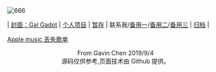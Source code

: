 ![666](https://eiet.xyz/69018301_1562413323895779_2044539283561512274_n.jpg)

| [封面：Gal Gadot](https://baike.baidu.com/item/%E7%9B%96%E5%B0%94%C2%B7%E5%8A%A0%E6%9C%B5) | [个人项目](https://eiet.xyz/ITEM/) | [暂存](https://github.com/Heanden/EIES/tree/master/tran) | <a target="_blank" href="http://mail.qq.com/cgi-bin/qm_share?t=qm_mailme&email=kPj18f735fL50Pb-6P3x_fy_8--9" style="text-decoration:none;">联系我</a>/[备用一](mailto:838045868@qq.com)/[备用二](mailto:heangubi@outlook.com)/[备用三](mailto:heangubi@gmail.com) | [归档](https://github.com/Heanden/heanden.github.io/blob/master/pigeonhole.md) |

[Apple music 丢失歌单](https://github.com/Heanden/heanden.github.io/blob/master/AMLM.md)

<center>From Gavin Chen 2019/9/4</center>
<center>源码仅供参考,页面技术由 Github 提供。</center>
